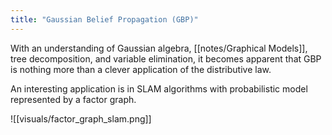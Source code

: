```yaml
---
title: "Gaussian Belief Propagation (GBP)"
---
```


With an understanding of Gaussian algebra, [[notes/Graphical Models]], tree decomposition, and variable elimination, it becomes apparent that GBP is nothing more than a clever application of the distributive law.

An interesting application is in SLAM algorithms with probabilistic model represented by a factor graph.

![[visuals/factor_graph_slam.png]]